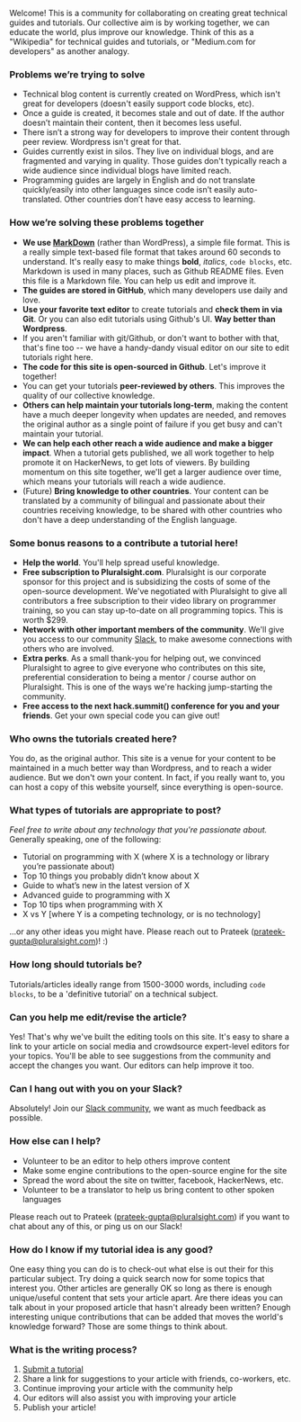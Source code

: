 Welcome!  This is a community for collaborating on creating great technical guides and tutorials.
Our collective aim is by working together, we can educate the world, plus improve our knowledge.
Think of this as a "Wikipedia" for technical guides and tutorials, or "Medium.com for developers" as another analogy.

### Problems we’re trying to solve

- Technical blog content is currently created on WordPress, which isn't great for developers (doesn't easily support code blocks, etc).
- Once a guide is created, it becomes stale and out of date. If the author doesn’t maintain their content, then it becomes less useful.
- There isn’t a strong way for developers to improve their content through peer review.  Wordpress isn't great for that.
- Guides currently exist in silos.  They live on individual blogs, and are fragmented and varying in quality.  Those guides don't typically reach a wide audience since individual blogs have limited reach.
- Programming guides are largely in English and do not translate quickly/easily into other languages since code isn’t easily auto-translated.  Other countries don’t have easy access to learning.

### How we’re solving these problems together

- **We use [MarkDown](http://daringfireball.net/projects/markdown/basics)** (rather than WordPress), a simple file format.  This is a really simple text-based file format that takes around 60 seconds to understand.  It's really easy to make things **bold**, _italics_, `code blocks`, etc.  Markdown is used in many places, such as Github README files.  Even this file is a Markdown file.  You can help us edit and improve it.
- **The guides are stored in GitHub**, which many developers use daily and love.
- **Use your favorite text editor** to create tutorials and **check them in via Git**.  Or you can also edit tutorials using Github's UI.  **Way better than Wordpress**.
- If you aren't familiar with git/Github, or don't want to bother with that, that's fine too -- we have a handy-dandy visual editor on our site to edit tutorials right here.
- **The code for this site is open-sourced in Github**.  Let's improve it together!
- You can get your tutorials **peer-reviewed by others**.  This improves the quality of our collective knowledge.
- **Others can help maintain your tutorials long-term**, making the content have a much deeper longevity when updates are needed, and removes the original author as a single point of failure if you get busy and can't maintain your tutorial.
- **We can help each other reach a wide audience and make a bigger impact**.  When a tutorial gets published, we all work together to help promote it on HackerNews, to get lots of viewers.  By building momentum on this site together, we'll get a larger audience over time, which means your tutorials will reach a wide audience.
- (Future) **Bring knowledge to other countries**.  Your content can be translated by a community of bilingual and passionate about their countries receiving knowledge, to be shared with other countries who don't have a deep understanding of the English language.

### Some bonus reasons to a contribute a tutorial here!
* **Help the world**.  You'll help spread useful knowledge.
* **Free subscription to Pluralsight.com**.  Pluralsight is our corporate sponsor for this project and is subsidizing the costs of some of the open-source development.  We've negotiated with Pluralsight to give all contributors a free subscription to their video library on programmer training, so you can stay up-to-date on all programming topics.  This is worth $299.
* **Network with other important members of the community**.  We'll give you access to our community [Slack](https://hackguides.typeform.com/to/ZroxPD), to make awesome connections with others who are involved.
* **Extra perks**.  As a small thank-you for helping out, we convinced Pluralsight to agree to give everyone who contributes on this site, preferential consideration to being a mentor / course author on Pluralsight.  This is one of the ways we're hacking jump-starting the community.
* **Free access to the next hack.summit() conference for you and your friends**.  Get your own special code you can give out!

### Who owns the tutorials created here?

You do, as the original author.  This site is a venue for your content to be maintained in a much better way than Wordpress, and to reach a wider audience.  But we don't own your content.  In fact, if you really want to, you can host a copy of this website yourself, since everything is open-source.

### What types of tutorials are appropriate to post?

*Feel free to write about any technology that you're passionate about.* Generally speaking, one of the following:

* Tutorial on programming with X (where X is a technology or library you’re passionate about)
* Top 10 things you probably didn’t know about X
* Guide to what’s new in the latest version of X
* Advanced guide to programming with X
* Top 10 tips when programming with X
* X vs Y [where Y is a competing technology, or is no technology]

...or any other ideas you might have.  Please reach out to Prateek (prateek-gupta@pluralsight.com)! :)

### How long should tutorials be?

Tutorials/articles ideally range from 1500-3000 words, including `code blocks`, to be a 'definitive tutorial' on a technical subject.

### Can you help me edit/revise the article?
Yes! That's why we've built the editing tools on this site. It's easy to share a link to your article on social media and crowdsource expert-level editors for your topics. You'll be able to see suggestions from the community and accept the changes you want. Our editors can help improve it too.

### Can I hang out with you on your Slack?

Absolutely! Join our [Slack community](https://hackguides.typeform.com/to/ZroxPD), we want as much feedback as possible.

### How else can I help?

* Volunteer to be an editor to help others improve content
* Make some engine contributions to the open-source engine for the site
* Spread the word about the site on twitter, facebook, HackerNews, etc.
* Volunteer to be a translator to help us bring content to other spoken languages

Please reach out to Prateek (prateek-gupta@pluralsight.com) if you want to chat about any of this, or ping us on our Slack!

### How do I know if my tutorial idea is any good?
One easy thing you can do is to check-out what else is out their for this particular subject. Try doing a quick search now for some topics that interest you. Other articles are generally OK so long as there is enough unique/useful content that sets your article apart. Are there ideas you can talk about in your proposed article that hasn't already been written? Enough interesting unique contributions that can be added that moves the world's knowledge forward? Those are some things to think about.

### What is the writing process?
1. [Submit a tutorial](/write/)
2. Share a link for suggestions to your article with friends, co-workers, etc.
3. Continue improving your article with the community help
4. Our editors will also assist you with improving your article
5. Publish your article!
